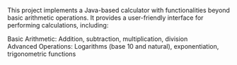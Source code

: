This project implements a Java-based calculator with functionalities beyond basic arithmetic operations. It provides a user-friendly interface  for performing calculations, including:

Basic Arithmetic: Addition, subtraction, multiplication, division        
Advanced Operations: Logarithms (base 10 and natural), exponentiation, trigonometric functions
